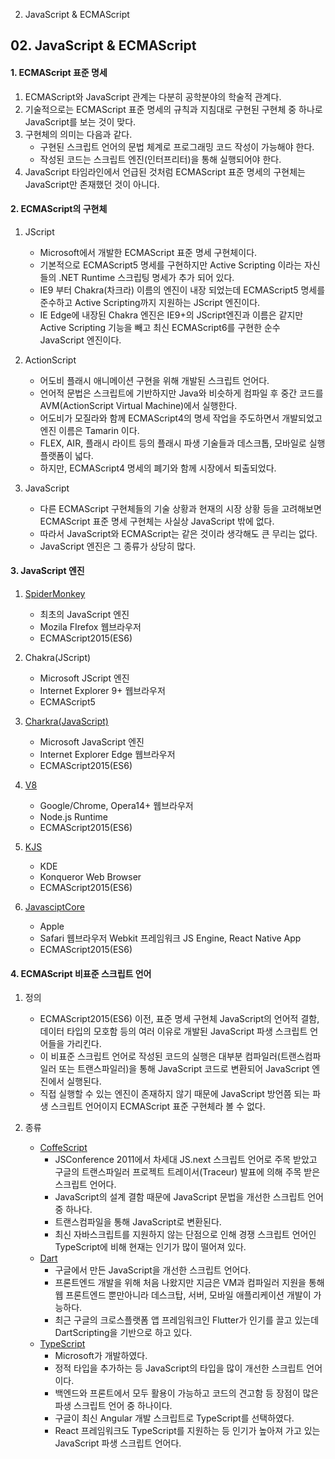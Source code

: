 02. JavaScript & ECMAScript

## 02. JavaScript & ECMAScript

#### 1. ECMAScript 표준 명세
1. ECMAScript와 JavaScript 관계는 다분히 공학분야의 학술적 관계다.
2. 기술적으로는 ECMAScript 표준 명세의 규칙과 지침대로 구현된 구현체 중 하나로 JavaScript를 보는 것이 맞다.
3. 구현체의 의미는 다음과 같다.
   + 구현된 스크립트 언어의 문법 체계로 프로그래밍 코드 작성이 가능해야 한다.
   + 작성된 코드는 스크립트 엔진(인터프리터)을 통해 실행되어야 한다.
4. JavaScript 타임라인에서 언급된 것처럼 ECMAScript 표준 명세의 구현체는 JavaScript만 존재했던 것이 아니다.


#### 2. ECMAScript의 구현체
1. JScript
   + Microsoft에서 개발한 ECMAScript 표준 명세 구현체이다.
   + 기본적으로 ECMAScript5 명세를 구현하지만 Active Scripting 이라는 자신들의 .NET Runtime 스크립팅 명세가 추가 되어 있다.
   + IE9 부터 Chakra(차크라) 이름의 엔진이 내장 되었는데 ECMAScript5 명세를 준수하고 Active Scripting까지 지원하는 JScript 엔진이다.
   + IE Edge에 내장된 Chakra 엔진은 IE9+의 JScript엔진과 이름은 같지만 Active Scripting 기능을 빼고 최신 ECMAScript6를 구현한 순수 JavaScript 엔진이다. 

2. ActionScript
   + 어도비 플래시 애니메이션 구현을 위해 개발된 스크립트 언어다.
   + 언어적 문법은 스크립트에 기반하지만 Java와 비슷하게 컴파일 후 중간 코드를 AVM(ActionScript Virtual Machine)에서 실행한다.
   + 어도비가 모질라와 함께 ECMAScript4의 명세 작업을 주도하면서 개발되었고 엔진 이름은 Tamarin 이다.
   + FLEX, AIR, 플래시 라이트 등의 플래시 파생 기술들과 데스크톱, 모바일로 실행 플랫폼이 넓다.
   + 하지만, ECMAScript4 명세의 폐기와 함께 시장에서 퇴출되었다.

3. JavaScript 
   + 다른 ECMAScript 구현체들의 기술 상황과 현재의 시장 상황 등을 고려해보면 ECMAScript 표준 명세 구현체는 사실상 JavaScript 밖에 없다.
   + 따라서 JavaScript와 ECMAScript는 같은 것이라 생각해도 큰 무리는 없다.
   + JavaScript 엔진은 그 종류가 상당히 많다.


#### 3. JavaScript 엔진
1. [SpiderMonkey](https://developer.mozilla.org/en-US/docs/Mozilla/Projects/SpiderMonkey)
   - 최초의 JavaScript 엔진 
   - Mozila FIrefox 웹브라우저
   - ECMAScript2015(ES6)

2. Chakra(JScript)
   - Microsoft JScript 엔진
   - Internet Explorer 9+ 웹브라우저
   - ECMAScript5

3. [Charkra(JavaScript)](https://github.com/Microsoft/ChakraCore)
   - Microsoft JavaScript 엔진
   - Internet Explorer Edge 웹브라우저
   - ECMAScript2015(ES6)

4. [V8](https://v8.dev/)
   - Google/Chrome, Opera14+ 웹브라우저
   - Node.js Runtime
   - ECMAScript2015(ES6)

5. [KJS](https://api.kde.org/4.x-api/kdelibs-apidocs/kjs/html/index.html)
   - KDE
   - Konqueror Web Browser
   - ECMAScript2015(ES6) 

6. [JavasciptCore](https://trac.webkit.org/wiki/JavaScriptCore)
   - Apple
   - Safari 웹브라우저 Webkit 프레임워크 JS Engine, React Native App 
   - ECMAScript2015(ES6)


#### 4. ECMAScript 비표준 스크립트 언어
1. 정의
   + ECMAScript2015(ES6) 이전, 표준 명세 구현체 JavaScript의 언어적 결함, 데이터 타입의 모호함 등의 여러 이유로 개발된 JavaScript 파생 스크립트 언어들을 가리킨다.
   + 이 비표준 스크립트 언어로 작성된 코드의 실행은 대부분 컴파일러(트랜스컴파일러 또는 트랜스파일러)을 통해 JavaScript 코드로 변환되어 JavaScript 엔진에서 실행된다.
   + 직접 실행할 수 있는 엔진이 존재하지 않기 때문에 JavaScript 방언쯤 되는 파생 스크립트 언어이지 ECMAScript 표준 구현체라 볼 수 없다.

2. 종류
   + [CoffeScript](https://coffeescript.org/)
     - JSConference 2011에서 차세대 JS.next 스크립트 언어로 주목 받았고 구글의 트랜스파일러 프로젝트 트레이서(Traceur) 발표에 의해 주목 받은 스크립트 언어다.
     - JavaScript의 설계 결함 때문에 JavaScript 문법을 개선한 스크립트 언어중 하나다.
     - 트랜스컴파일을 통해 JavaScript로 변환된다.
     - 최신 자바스크립트를 지원하지 않는 단점으로 인해 경쟁 스크립트 언어인 TypeScript에 비해 현재는 인기가 많이 떨어져 있다.
   + [Dart](https://dart.dev/)
     - 구글에서 만든 JavaScript을 개선한 스크립트 언어다. 
     - 프론트엔드 개발을 위해 처음 나왔지만 지금은 VM과 컴파일러 지원을 통해 웹 프론트엔드 뿐만아니라 데스크탑, 서버, 모바일 애플리케이션 개발이 가능하다. 
     - 최근 구글의 크로스플랫폼 앱 프레임워크인 Flutter가 인기를 끌고 있는데 DartScripting을 기반으로 하고 있다.
   + [TypeScript](https://www.typescriptlang.org/)
     - Microsoft가 개발하였다.
     - 정적 타입을 추가하는 등 JavaScript의 타입을 많이 개선한 스크립트 언어이다.
     - 백엔드와 프론트에서 모두 활용이 가능하고 코드의 견고함 등 장점이 많은 파생 스크립트 언어 중 하나이다. 
     - 구글이 최신 Angular 개발 스크립트로 TypeScript를 선택하였다.
     - React 프레임워크도 TypeScript를 지원하는 등 인기가 높아져 가고 있는 JavaScript 파생 스크립트 언어다.